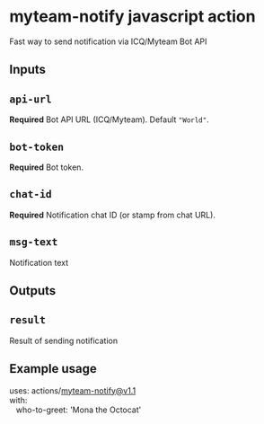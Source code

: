 # myteam-notify javascript action

Fast way to send notification via ICQ/Myteam Bot API

## Inputs

## `api-url`

**Required** 
Bot API URL (ICQ/Myteam). 
Default `"World"`.

## `bot-token`

**Required**
Bot token.

## `chat-id`

**Required**
Notification chat ID (or stamp from chat URL).

## `msg-text`

Notification text

## Outputs

## `result`

Result of sending notification

## Example usage

uses: actions/myteam-notify@v1.1<br>
with:<br>&nbsp;&nbsp;
who-to-greet: 'Mona the Octocat'
